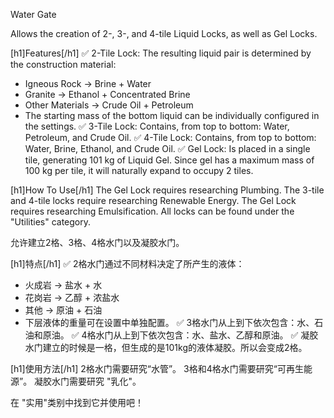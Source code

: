 ﻿Water Gate

Allows the creation of 2-, 3-, and 4-tile Liquid Locks, as well as Gel Locks.

[h1]Features[/h1]
✅ 2-Tile Lock: The resulting liquid pair is determined by the construction material:
* Igneous Rock → Brine + Water
* Granite → Ethanol + Concentrated Brine
* Other Materials → Crude Oil + Petroleum
* The starting mass of the bottom liquid can be individually configured in the settings.
✅ 3-Tile Lock: Contains, from top to bottom: Water, Petroleum, and Crude Oil.
✅ 4-Tile Lock: Contains, from top to bottom: Water, Brine, Ethanol, and Crude Oil.
✅ Gel Lock: Is placed in a single tile, generating 101 kg of Liquid Gel. Since gel has a maximum mass of 100 kg per tile, it will naturally expand to occupy 2 tiles.

[h1]How To Use[/h1]
The Gel Lock requires researching Plumbing.
The 3-tile and 4-tile locks require researching Renewable Energy.
The Gel Lock requires researching Emulsification.
All locks can be found under the "Utilities" category.

允许建立2格、3格、4格水门以及凝胶水门。

[h1]特点[/h1]
✅ 2格水门通过不同材料决定了所产生的液体：
* 火成岩 → 盐水 + 水
* 花岗岩 → 乙醇 + 浓盐水
* 其他 → 原油 + 石油
* 下层液体的重量可在设置中单独配置。
✅ 3格水门从上到下依次包含：水、石油和原油。
✅ 4格水门从上到下依次包含：水、盐水、乙醇和原油。
✅ 凝胶水门建立的时候是一格，但生成的是101kg的液体凝胶。所以会变成2格。

[h1]使用方法[/h1]
 2格水门需要研究“水管”。
 3格和4格水门需要研究“可再生能源”。
 凝胶水门需要研究 "乳化"。

在 "实用"类别中找到它并使用吧！